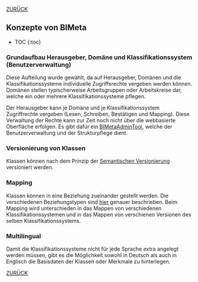 [ZURÜCK](Anleitungen.md)

## Konzepte von BIMeta
* TOC
{:toc}

### Grundaufbau Herausgeber, Domäne und Klassifikationssystem (Benutzerverwaltung)
Diese Aufteilung wurde gewählt, da auf Herausgeber, Domänen und die Klassifikationssysteme individuelle Zugriffsrechte vergeben werden können.
<br> Domänen stellen typischerweise Arbeitsgruppen oder Arbeitskreise dar, welche ein oder mehrere Klassifikationssysteme pflegen.

Der Herausgeber kann je Domäne und je Klassifikationssystem Zugriffrechte vergeben (Lesen, Schreiben, Bestätigen und Mapping).
Diese Verwaltung der Rechte kann zur Zeit noch nicht über die webbasierte Oberfläche erfolgen. Es gibt dafür ein [BIMetaAdminTool](https://github.com/BIMeta-Steuerkreis/Server/blob/Development/BimetaAdminTool.md), welche der Benutzerverwaltung und der Strukturpflege dient.

### Versionierung von Klassen
Klassen können  nach dem Prinzip der [Semantischen Versionierung]() versioniert werden.

### Mapping
Klassen können in eine Beziehung zueinander gestellt werden. Die verschiedenen Beziehungstypen sind [hier]() genauer beschrieben.
Beim Mapping wird unterschieden in das Mappen von verschiedenen Klassifikationssystemen und in das Mappen von verschienen Versionen des selben Klassifikationssystems.

### Multilingual
Damit die Klassifikationssysteme nicht für jede Sprache extra angelegt werden müssen, gibt es die Möglichkeit sowohl in Deutsch als auch in Englisch die Basisdaten der Klassen oder Merkmale zu hinterlegen. 


[ZURÜCK](Anleitungen.md)
